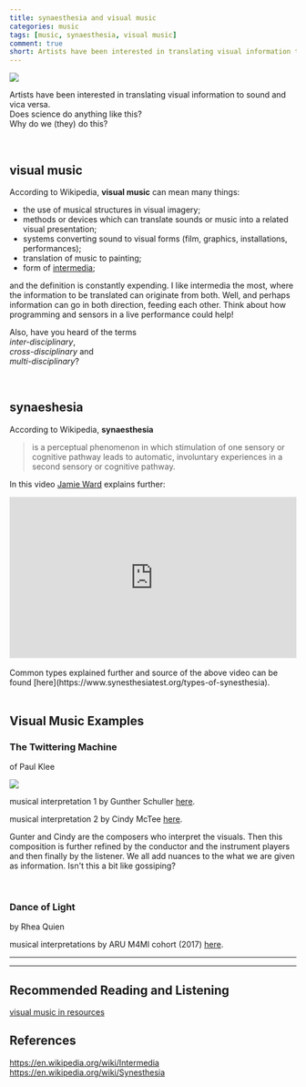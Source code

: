 ```yaml
---
title: synaesthesia and visual music
categories: music
tags: [music, synaesthesia, visual music]
comment: true
short: Artists have been interested in translating visual information to sound and vica versa. Does science do anything like this? Why do we (they) do this?
---
```


![](https://www.wfmt.com/wp-content/uploads/2018/08/4206008f-9803-4bdb-f23d-568019639dc0-e1533223375902-962x541.png)

Artists have been interested in translating visual information to sound and vica versa.   
Does science do anything like this?   
Why do we (they) do this?   

<br>

## visual music

According to Wikipedia, **visual music** can mean many things:

- the use of musical structures in visual imagery;
- methods or devices which can translate sounds or music into a related visual presentation;
- systems converting sound to visual forms (film, graphics, installations, performances);
- translation of music to painting;
- form of [intermedia](https://en.wikipedia.org/wiki/Intermedia);

and the definition is constantly expending. I like intermedia the most, where the information to be translated can originate from both. Well, and perhaps information can go in both direction, feeding each other. Think about how programming and sensors in a live performance could help!

Also, have you heard of the terms   
_inter-disciplinary_,   
_cross-disciplinary_ and    
_multi-disciplinary_?

<br>

## synaeshesia

According to Wikipedia, **synaesthesia**

> is a perceptual phenomenon in which stimulation of one sensory or cognitive pathway leads to automatic, involuntary experiences in a second sensory or cognitive pathway.

In this video [Jamie Ward](http://gocognitive.net/interviews/jamie-ward-synesthesia) explains further:
<div style="left: 0; width: 100%; height: 0; position: relative; padding-bottom: 56.2493%;"><iframe src="https://www.youtube.com/embed/B-tXgj9f1-U?rel=0&amp;showinfo=0" style="border: 0; top: 0; left: 0; width: 100%; height: 100%; position: absolute;" allowfullscreen scrolling="no"></iframe></div>

<br>
Common types explained further and source of the above video can be found [here](https://www.synesthesiatest.org/types-of-synesthesia).

<br>
<br>


## Visual Music Examples

### The Twittering Machine
of Paul Klee

![](https://upload.wikimedia.org/wikipedia/commons/0/09/Die_Zwitscher-Maschine_%28Twittering_Machine%29.jpg)

musical interpretation 1 by Gunther Schuller [here](https://www.youtube.com/watch?v=uD6m-qK6lWk).

musical interpretation 2 by Cindy McTee [here](https://www.youtube.com/watch?v=knYZvRssrCM).

Gunter and Cindy are the composers who interpret the visuals. Then this composition is further refined by the conductor and the instrument players and then finally by the listener. We all add nuances to the what we are given as information. Isn't this a bit like gossiping?


<br>

### Dance of Light
by Rhea Quien

musical interpretations by ARU M4MI cohort (2017) [here](http://rq-lightart.com/m4mi-anglia-ruskin-university/).

<!--

### Example 3

-->

---
---

## Recommended Reading and Listening
[visual music in resources](mixed#vmusic)

## References
https://en.wikipedia.org/wiki/Intermedia   
https://en.wikipedia.org/wiki/Synesthesia
